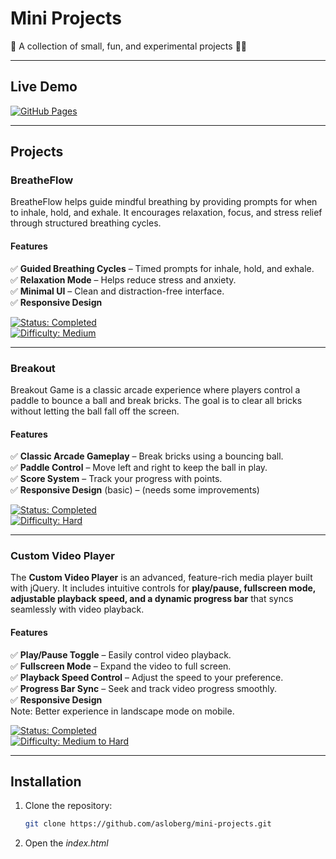 # Mini Projects  
🚀 A collection of small, fun, and experimental projects 🎨💡  

---

## Live Demo  
[![GitHub Pages](https://img.shields.io/badge/Live%20Demo-Available-green)](https://asloberg.github.io/mini-projects/)  

---

## Projects  

### BreatheFlow  
BreatheFlow helps guide mindful breathing by providing prompts for when to inhale, hold, and exhale. It encourages relaxation, focus, and stress relief through structured breathing cycles.  

#### Features  
✅ **Guided Breathing Cycles** – Timed prompts for inhale, hold, and exhale.  
✅ **Relaxation Mode** – Helps reduce stress and anxiety.  
✅ **Minimal UI** – Clean and distraction-free interface.   
✅ **Responsive Design**

[![Status: Completed](https://img.shields.io/badge/status-completed-brightgreen)](https://github.com/asloberg/mini-projects)  
[![Difficulty: Medium](https://img.shields.io/badge/difficulty-medium-orange)](https://github.com/asloberg/mini-projects)  

---

### Breakout  
Breakout Game is a classic arcade experience where players control a paddle to bounce a ball and break bricks. The goal is to clear all bricks without letting the ball fall off the screen.

#### Features  
✅ **Classic Arcade Gameplay** – Break bricks using a bouncing ball.  
✅ **Paddle Control** – Move left and right to keep the ball in play.  
✅ **Score System** – Track your progress with points.  
✅ **Responsive Design** (basic) – (needs some improvements)

[![Status: Completed](https://img.shields.io/badge/status-completed-brightgreen)](https://github.com/asloberg/mini-projects)  
[![Difficulty: Hard](https://img.shields.io/badge/difficulty-hard-red)](https://github.com/asloberg/mini-projects)  

---

### Custom Video Player  
The **Custom Video Player** is an advanced, feature-rich media player built with jQuery. It includes intuitive controls for **play/pause, fullscreen mode, adjustable playback speed, and a dynamic progress bar** that syncs seamlessly with video playback.  

#### Features  
✅ **Play/Pause Toggle** – Easily control video playback.  
✅ **Fullscreen Mode** – Expand the video to full screen.  
✅ **Playback Speed Control** – Adjust the speed to your preference.  
✅ **Progress Bar Sync** – Seek and track video progress smoothly.   
✅ **Responsive Design**   
Note: Better experience in landscape mode on mobile.

[![Status: Completed](https://img.shields.io/badge/status-completed-brightgreen)](https://github.com/asloberg/mini-projects)  
[![Difficulty: Medium to Hard](https://img.shields.io/badge/difficulty-medium--hard-orange)](https://github.com/asloberg/mini-projects)  

---

## Installation  
1. Clone the repository:  
   ```bash
   git clone https://github.com/asloberg/mini-projects.git
2. Open the *index.html* 
